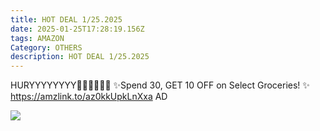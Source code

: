 ```yaml
---
title: HOT DEAL 1/25.2025
date: 2025-01-25T17:28:19.156Z
tags: AMAZON
Category: OTHERS
description: HOT DEAL 1/25.2025
---
```

HURYYYYYYYY🏃‍♀️🏃‍♀️🏃‍♀️
✨Spend 30, GET 10 OFF on Select Groceries!  ✨
https://amzlink.to/az0kkUpkLnXxa
AD

<!--StartFragment-->

![](https://m.media-amazon.com/images/I/8125aEG3EML._SL1500_.jpg)

<!--EndFragment-->